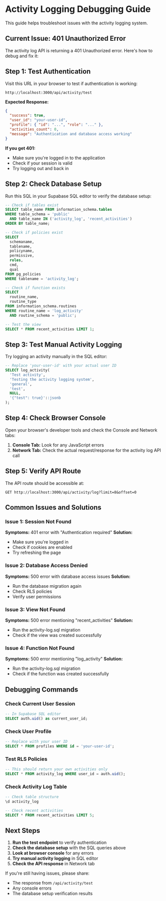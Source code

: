 # Activity Logging Debugging Guide

This guide helps troubleshoot issues with the activity logging system.

## Current Issue: 401 Unauthorized Error

The activity log API is returning a 401 Unauthorized error. Here's how to debug and fix it:

## Step 1: Test Authentication

Visit this URL in your browser to test if authentication is working:

```
http://localhost:3000/api/activity/test
```

**Expected Response:**

```json
{
  "success": true,
  "user_id": "your-user-id",
  "profile": { "id": "...", "role": "..." },
  "activities_count": 0,
  "message": "Authentication and database access working"
}
```

**If you get 401:**

- Make sure you're logged in to the application
- Check if your session is valid
- Try logging out and back in

## Step 2: Check Database Setup

Run this SQL in your Supabase SQL editor to verify the database setup:

```sql
-- Check if tables exist
SELECT table_name FROM information_schema.tables
WHERE table_schema = 'public'
  AND table_name IN ('activity_log', 'recent_activities')
ORDER BY table_name;

-- Check if policies exist
SELECT
  schemaname,
  tablename,
  policyname,
  permissive,
  roles,
  cmd,
  qual
FROM pg_policies
WHERE tablename = 'activity_log';

-- Check if function exists
SELECT
  routine_name,
  routine_type
FROM information_schema.routines
WHERE routine_name = 'log_activity'
  AND routine_schema = 'public';

-- Test the view
SELECT * FROM recent_activities LIMIT 1;
```

## Step 3: Test Manual Activity Logging

Try logging an activity manually in the SQL editor:

```sql
-- Replace 'your-user-id' with your actual user ID
SELECT log_activity(
  'Test activity',
  'Testing the activity logging system',
  'general',
  'test',
  NULL,
  '{"test": true}'::jsonb
);
```

## Step 4: Check Browser Console

Open your browser's developer tools and check the Console and Network tabs:

1. **Console Tab:** Look for any JavaScript errors
2. **Network Tab:** Check the actual request/response for the activity log API call

## Step 5: Verify API Route

The API route should be accessible at:

```
GET http://localhost:3000/api/activity/log?limit=8&offset=0
```

## Common Issues and Solutions

### Issue 1: Session Not Found

**Symptoms:** 401 error with "Authentication required"
**Solution:**

- Make sure you're logged in
- Check if cookies are enabled
- Try refreshing the page

### Issue 2: Database Access Denied

**Symptoms:** 500 error with database access issues
**Solution:**

- Run the database migration again
- Check RLS policies
- Verify user permissions

### Issue 3: View Not Found

**Symptoms:** 500 error mentioning "recent_activities"
**Solution:**

- Run the activity-log.sql migration
- Check if the view was created successfully

### Issue 4: Function Not Found

**Symptoms:** 500 error mentioning "log_activity"
**Solution:**

- Run the activity-log.sql migration
- Check if the function was created successfully

## Debugging Commands

### Check Current User Session

```sql
-- In Supabase SQL editor
SELECT auth.uid() as current_user_id;
```

### Check User Profile

```sql
-- Replace with your user ID
SELECT * FROM profiles WHERE id = 'your-user-id';
```

### Test RLS Policies

```sql
-- This should return your own activities only
SELECT * FROM activity_log WHERE user_id = auth.uid();
```

### Check Activity Log Table

```sql
-- Check table structure
\d activity_log

-- Check recent activities
SELECT * FROM recent_activities LIMIT 5;
```

## Next Steps

1. **Run the test endpoint** to verify authentication
2. **Check the database setup** with the SQL queries above
3. **Look at browser console** for any errors
4. **Try manual activity logging** in SQL editor
5. **Check the API response** in Network tab

If you're still having issues, please share:

- The response from `/api/activity/test`
- Any console errors
- The database setup verification results
